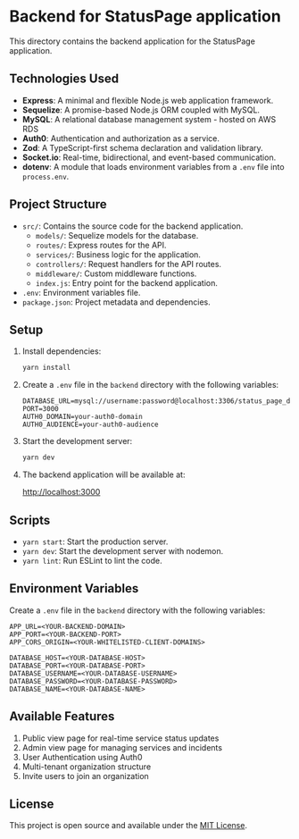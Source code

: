 # Backend for StatusPage application

This directory contains the backend application for the StatusPage application.

## Technologies Used

- **Express**: A minimal and flexible Node.js web application framework.
- **Sequelize**: A promise-based Node.js ORM coupled with MySQL.
- **MySQL**: A relational database management system - hosted on AWS RDS
- **Auth0**: Authentication and authorization as a service.
- **Zod**: A TypeScript-first schema declaration and validation library.
- **Socket.io**: Real-time, bidirectional, and event-based communication.
- **dotenv**: A module that loads environment variables from a `.env` file into `process.env`.

## Project Structure

- `src/`: Contains the source code for the backend application.
  - `models/`: Sequelize models for the database.
  - `routes/`: Express routes for the API.
  - `services/`: Business logic for the application.
  - `controllers/`: Request handlers for the API routes.
  - `middleware/`: Custom middleware functions.
  - `index.js`: Entry point for the backend application.
- `.env`: Environment variables file.
- `package.json`: Project metadata and dependencies.

## Setup

1. Install dependencies:

   ```bash
   yarn install
   ```

2. Create a `.env` file in the `backend` directory with the following variables:

   ```env
   DATABASE_URL=mysql://username:password@localhost:3306/status_page_db
   PORT=3000
   AUTH0_DOMAIN=your-auth0-domain
   AUTH0_AUDIENCE=your-auth0-audience
   ```

3. Start the development server:

   ```bash
   yarn dev
   ```

4. The backend application will be available at:

   [http://localhost:3000](http://localhost:3000)

## Scripts

- `yarn start`: Start the production server.
- `yarn dev`: Start the development server with nodemon.
- `yarn lint`: Run ESLint to lint the code.

## Environment Variables

Create a `.env` file in the `backend` directory with the following variables:

```
APP_URL=<YOUR-BACKEND-DOMAIN>
APP_PORT=<YOUR-BACKEND-PORT>
APP_CORS_ORIGIN=<YOUR-WHITELISTED-CLIENT-DOMAINS>

DATABASE_HOST=<YOUR-DATABASE-HOST>
DATABASE_PORT=<YOUR-DATABASE-PORT>
DATABASE_USERNAME=<YOUR-DATABASE-USERNAME>
DATABASE_PASSWORD=<YOUR-DATABASE-PASSWORD>
DATABASE_NAME=<YOUR-DATABASE-NAME>
```

## Available Features
1. Public view page for real-time service status updates
2. Admin view page for managing services and incidents
3. User Authentication using Auth0
4. Multi-tenant organization structure
5. Invite users to join an organization

## License

This project is open source and available under the [MIT License](../LICENSE).